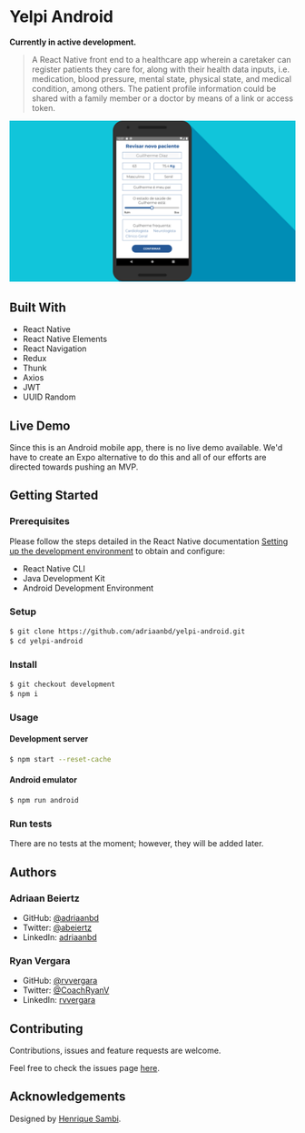 # Yelpi Android

**Currently in active development.**

> A React Native front end to a healthcare app wherein a caretaker can register patients they care for, along with their health data inputs, i.e. medication, blood pressure, mental state, physical state, and medical condition, among others. The patient profile information could be shared with a family member or a doctor by means of a link or access token.

![Revise New Patient Screen](https://github.com/adriaanbd/yelpi-android/blob/development/screenshots/cover.png)

## Built With

- React Native
- React Native Elements
- React Navigation
- Redux
- Thunk
- Axios
- JWT
- UUID Random

## Live Demo

Since this is an Android mobile app, there is no live demo available. We'd have to create an Expo alternative to do this and all of our efforts are directed towards pushing an MVP.

## Getting Started

### Prerequisites

Please follow the steps detailed in the React Native documentation [Setting up the development environment](https://reactnative.dev/docs/environment-setup) to obtain and configure:

- React Native CLI
- Java Development Kit
- Android Development Environment

### Setup

```bash
$ git clone https://github.com/adriaanbd/yelpi-android.git
$ cd yelpi-android
```

### Install

```bash
$ git checkout development
$ npm i
```

### Usage

#### Development server

```bash
$ npm start --reset-cache
```
#### Android emulator

```bash
$ npm run android
```

### Run tests

There are no tests at the moment; however, they will be added later.

## Authors

### Adriaan Beiertz

- GitHub: [@adriaanbd](https://github.com/adriaanbd)
- Twitter: [@abeiertz](https://twitter.com/abeiertz)
- LinkedIn: [adriaanbd](https://www.linkedin.com/in/adriaanbd/)

### Ryan Vergara

- GitHub: [@rvvergara](https://github.com/rvvergara)
- Twitter: [@CoachRyanV](https://twitter.com/CoachRyanV)
- LinkedIn: [rvvergara](https://www.linkedin.com/in/rvvergara/)

## Contributing

Contributions, issues and feature requests are welcome.

Feel free to check the issues page [here](https://github.com/adriaanbd/yelpi-android/issues).

## Acknowledgements

Designed by [Henrique Sambi](https://www.linkedin.com/in/henrique-sambi/).

